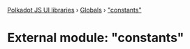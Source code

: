 [Polkadot JS UI libraries](../README.md) › [Globals](../globals.md) › ["constants"](_constants_.md)

# External module: "constants"


